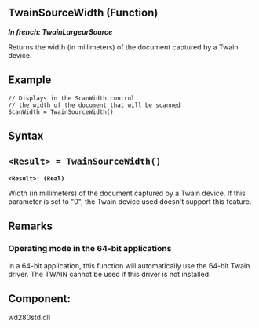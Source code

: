 


## TwainSourceWidth (Function)

***In french: TwainLargeurSource***



<a name="XUse"></a>
<a name="Use"></a>
<a name="description"></a>
Returns the width (in millimeters) of the document captured by a Twain device.
<a name="Example1"></a>
<a name="sample_code"></a>

## Example


```wl
// Displays in the ScanWidth control 
// the width of the document that will be scanned 
ScanWidth = TwainSourceWidth()
```

<a name="XSYNTAX"></a>
<a name="SYNTAX1"></a>

## Syntax

`<Result> = TwainSourceWidth()`
---

**`<Result>: (Real)`**

Width (in millimeters) of the document captured by a Twain device. If this parameter is set to "0", the Twain device used doesn't support this feature.  



<a name="NOTE0"></a>
<a name="NOTE0_1"></a>

## Remarks


### Operating mode in the 64-bit applications
<a name="operating_mode_the_64bit_applications_ELTPARAGRAPHE000145"></a>

In a 64-bit application, this function will automatically use the 64-bit Twain driver. The TWAIN cannot be used if this driver is not installed. 

<a name="XComponent"></a>

## Component:
wd280std.dll
